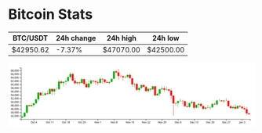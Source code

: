 # Bitcoin Stats

BTC/USDT|24h change|24h high|24h low|
|---|---|---|---|
|$42950.62|-7.37%|$47070.00|$42500.00|

<img src="./chart.svg">
